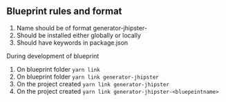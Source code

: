 ## Blueprint rules and format

1. Name should be of format generator-jhipster-<blueprintname>
2. Should be installed either globally or locally
3. Should have keywords <jhipster-blueprint> in package.json


During development of blueprint

1. On blueprint folder `yarn link`
2. On blueprint folder `yarn link generator-jhipster`
2. On the project created `yarn link generator-jhipster`
4. On the project created `yarn link generator-jhipster-<bluepeintname>`
